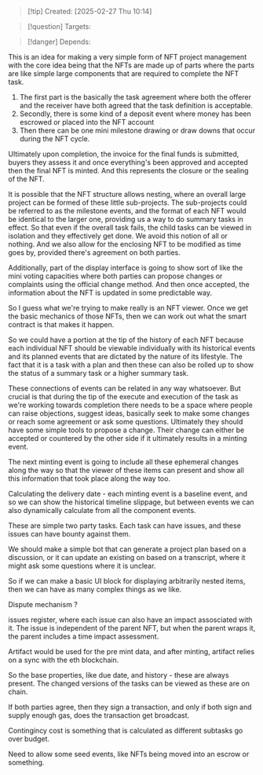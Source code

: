 
>[!tip] Created: [2025-02-27 Thu 10:14]

>[!question] Targets: 

>[!danger] Depends: 

This is an idea for making a very simple form of NFT project management with the core idea being that the NFTs are made up of parts where the parts are like simple large components that are required to complete the NFT task.

1. The first part is the basically the task agreement where both the offerer and the receiver have both agreed that the task definition is acceptable.
2. Secondly, there is some kind of a deposit event where money has been escrowed or placed into the NFT account
3. Then there can be one mini milestone drawing or draw downs that occur during the NFT cycle.

Ultimately upon completion, the invoice for the final funds is submitted, buyers they assess it and once everything's been approved and accepted then the final NFT is minted. And this represents the closure or the sealing of the NFT.

It is possible that the NFT structure allows nesting, where an overall large project can be formed of these little sub-projects. The sub-projects could be referred to as the milestone events, and the format of each NFT would be identical to the larger one, providing us a way to do summary tasks in effect. So that even if the overall task fails, the child tasks can be viewed in isolation and they effectively get done. We avoid this notion of all or nothing. And we also allow for the enclosing NFT to be modified as time goes by, provided there's agreement on both parties.

Additionally, part of the display interface is going to show sort of like the mini voting capacities where both parties can propose changes or complaints using the official change method. And then once accepted, the information about the NFT is updated in some predictable way. 

So I guess what we're trying to make really is an NFT viewer. Once we get the basic mechanics of those NFTs, then we can work out what the smart contract is that makes it happen.

So we could have a portion at the tip of the history of each NFT because each individual NFT should be viewable individually with its historical events and its planned events that are dictated by the nature of its lifestyle. The fact that it is a task with a plan and then these can also be rolled up to show the status of a summary task or a higher summary task.

These connections of events can be related in any way whatsoever. But crucial is that during the tip of the execute and execution of the task as we're working towards completion there needs to be a space where people can raise objections, suggest ideas, basically seek to make some changes or reach some agreement or ask some questions. Ultimately they should have some simple tools to propose a change. Their change can either be accepted or countered by the other side if it ultimately results in a minting event.

The next minting event is going to include all these ephemeral changes along the way so that the viewer of these items can present and show all this information that took place along the way too. 

Calculating the delivery date - each minting event is a baseline event, and so we can show the historical timeline slippage, but between events we can also dynamically calculate from all the component events.

These are simple two party tasks.
Each task can have issues, and these issues can have bounty against them.

We should make a simple bot that can generate a project plan based on a discussion, or it can update an existing on based on a transcript, where it might ask some questions where it is unclear.

So if we can make a basic UI block for displaying arbitrarily nested items, then we can have as many complex things as we like.

Dispute mechanism ?

issues register, where each issue can also have an impact assosciated with it.
The issue is independent of the parent NFT, but when the parent wraps it, the parent includes a time impact assessment.

Artifact would be used for the pre mint data, and after minting, artifact relies on a sync with the eth blockchain.

So the base properties, like due date, and history - these are always present.  The changed versions of the tasks can be viewed as these are on chain.

If both parties agree, then they sign a transaction, and only if both sign and supply enough gas, does the transaction get broadcast.

Contingincy cost is something that is calculated as different subtasks go over budget.

Need to allow some seed events, like NFTs being moved into an escrow or something.